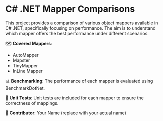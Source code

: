 # C# .NET Mapper Comparisons

This project provides a comparison of various object mappers available in C# .NET, specifically focusing on performance. The aim is to understand which mapper offers the best performance under different scenarios.

🗺️ **Covered Mappers**:
- AutoMapper
- Mapster
- TinyMapper
- InLine Mapper

📊 **Benchmarking**:
The performance of each mapper is evaluated using BenchmarkDotNet.

🧪 **Unit Tests**:
Unit tests are included for each mapper to ensure the correctness of mappings.

👤 **Contributor**:
Your Name (replace with your actual name)
